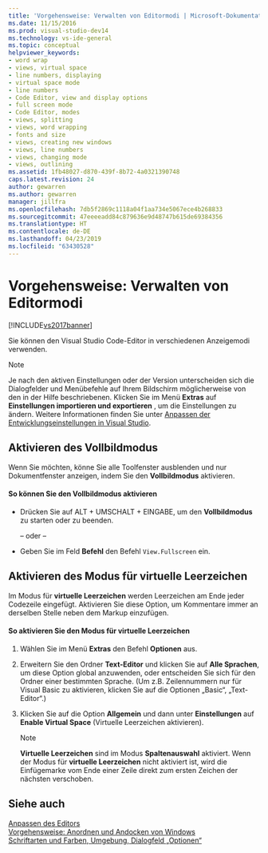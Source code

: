 ```yaml
---
title: 'Vorgehensweise: Verwalten von Editormodi | Microsoft-Dokumentation'
ms.date: 11/15/2016
ms.prod: visual-studio-dev14
ms.technology: vs-ide-general
ms.topic: conceptual
helpviewer_keywords:
- word wrap
- views, virtual space
- line numbers, displaying
- virtual space mode
- line numbers
- Code Editor, view and display options
- full screen mode
- Code Editor, modes
- views, splitting
- views, word wrapping
- fonts and size
- views, creating new windows
- views, line numbers
- views, changing mode
- views, outlining
ms.assetid: 1fb48027-d870-439f-8b72-4a0321390748
caps.latest.revision: 24
author: gewarren
ms.author: gewarren
manager: jillfra
ms.openlocfilehash: 7db5f2869c1118a04f1aa734e5067ece4b268833
ms.sourcegitcommit: 47eeeeadd84c879636e9d48747b615de69384356
ms.translationtype: HT
ms.contentlocale: de-DE
ms.lasthandoff: 04/23/2019
ms.locfileid: "63430528"
---
```

# <a name="how-to-manage-editor-modes"></a>Vorgehensweise: Verwalten von Editormodi
[!INCLUDE[vs2017banner](../includes/vs2017banner.md)]

Sie können den Visual Studio Code-Editor in verschiedenen Anzeigemodi verwenden.  
  
> [!NOTE]
> Je nach den aktiven Einstellungen oder der Version unterscheiden sich die Dialogfelder und Menübefehle auf Ihrem Bildschirm möglicherweise von den in der Hilfe beschriebenen. Klicken Sie im Menü **Extras** auf **Einstellungen importieren und exportieren** , um die Einstellungen zu ändern. Weitere Informationen finden Sie unter [Anpassen der Entwicklungseinstellungen in Visual Studio](http://msdn.microsoft.com/22c4debb-4e31-47a8-8f19-16f328d7dcd3).  
  
## <a name="enabling-full-screen-mode"></a>Aktivieren des Vollbildmodus  
 Wenn Sie möchten, könne Sie alle Toolfenster ausblenden und nur Dokumentfenster anzeigen, indem Sie den **Vollbildmodus** aktivieren.  
  
#### <a name="to-enable-full-screen-mode"></a>So können Sie den Vollbildmodus aktivieren  
  
- Drücken Sie auf ALT + UMSCHALT + EINGABE, um den **Vollbildmodus** zu starten oder zu beenden.  
  
     – oder –  
  
- Geben Sie im Feld **Befehl** den Befehl `View.Fullscreen` ein.  
  
## <a name="enabling-virtual-space-mode"></a>Aktivieren des Modus für virtuelle Leerzeichen  
 Im Modus für **virtuelle Leerzeichen** werden Leerzeichen am Ende jeder Codezeile eingefügt. Aktivieren Sie diese Option, um Kommentare immer an derselben Stelle neben dem Markup einzufügen.  
  
#### <a name="to-enable-virtual-space-mode"></a>So aktivieren Sie den Modus für virtuelle Leerzeichen  
  
1. Wählen Sie im Menü **Extras** den Befehl **Optionen** aus.  
  
2. Erweitern Sie den Ordner **Text-Editor** und klicken Sie auf **Alle Sprachen**, um diese Option global anzuwenden, oder entscheiden Sie sich für den Ordner einer bestimmten Sprache. (Um z.B. Zeilennummern nur für Visual Basic zu aktivieren, klicken Sie auf die Optionen „Basic“, „Text-Editor“.)  
  
3. Klicken Sie auf die Option **Allgemein** und dann unter **Einstellungen** auf **Enable Virtual Space** (Virtuelle Leerzeichen aktivieren).  
  
    > [!NOTE]
    > **Virtuelle Leerzeichen** sind im Modus **Spaltenauswahl** aktiviert. Wenn der Modus für **virtuelle Leerzeichen** nicht aktiviert ist, wird die Einfügemarke vom Ende einer Zeile direkt zum ersten Zeichen der nächsten verschoben.  
  
## <a name="see-also"></a>Siehe auch  
 [Anpassen des Editors](../ide/customizing-the-editor.md)   
 [Vorgehensweise: Anordnen und Andocken von Windows](../misc/how-to-arrange-and-dock-windows.md)   
 [Schriftarten und Farben, Umgebung, Dialogfeld „Optionen“](../ide/reference/fonts-and-colors-environment-options-dialog-box.md)
